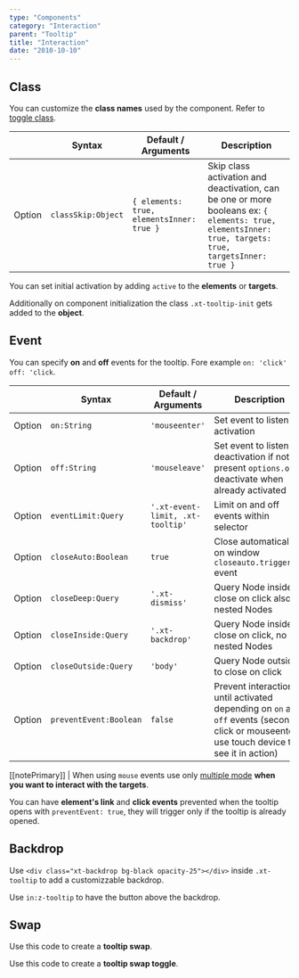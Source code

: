 ```yaml
---
type: "Components"
category: "Interaction"
parent: "Tooltip"
title: "Interaction"
date: "2010-10-10"
---
```


## Class

You can customize the **class names** used by the component. Refer to [toggle class](/components/toggle/interaction#class).

<div class="xt-overflow-sub overflow-y-hidden overflow-x-scroll my-5 xt-my-auto w-full">

|                         | Syntax                                    | Default / Arguments                       | Description                   |
| ----------------------- | ----------------------------------------- | ----------------------------- | ----------------------------- |
| Option                  | `classSkip:Object`                          | `{ elements: true, elementsInner: true }`        | Skip class activation and deactivation, can be one or more booleans ex: `{ elements: true, elementsInner: true, targets: true, targetsInner: true }`            |

</div>

You can set initial activation by adding `active` to the **elements** or **targets**.

Additionally on component initialization the class `.xt-tooltip-init` gets added to the **object**.

## Event

You can specify **on** and **off** events for the tooltip. Fore example `on: 'click'` `off: 'click`.

<div class="xt-overflow-sub overflow-y-hidden overflow-x-scroll my-5 xt-my-auto w-full">

|                         | Syntax                                    | Default / Arguments                       | Description                   |
| ----------------------- | ----------------------------------------- | ----------------------------- | ----------------------------- |
| Option                  | `on:String`                              | `'mouseenter'`                     | Set event to listen for activation           |
| Option                  | `off:String`                             | `'mouseleave'`                       | Set event to listen for deactivation if not present `options.on` deactivate when already activated          |
| Option                  | `eventLimit:Query`                          | `'.xt-event-limit, .xt-tooltip'`        | Limit on and off events within selector            |
| Option                  | `closeAuto:Boolean`                          | `true`        | Close automatically on window `closeauto.trigger.xt` event            |
| Option                  | `closeDeep:Query`                          | `'.xt-dismiss'`        | Query Node inside to close on click also if nested Nodes            |
| Option                  | `closeInside:Query`                          | `'.xt-backdrop'`        | Query Node inside to close on click, no nested Nodes            |
| Option                  | `closeOutside:Query`                          | `'body'`        | Query Node outside to close on click            |
| Option                  | `preventEvent:Boolean`                          | `false`        | Prevent interaction until activated depending on `on` and `off` events (second click or mouseenter, use touch device to see it in action)            |

</div>

[[notePrimary]]
| When using `mouse` events use only [multiple mode](/components/drop#usage-multiple) **when you want to interact with the targets**.

<demo>
  <demoinline src="demos/components/tooltip/event">
  </demoinline>
</demo>

You can have **element's link** and **click events** prevented when the tooltip opens with `preventEvent: true`, they will trigger only if the tooltip is already opened.

<demo>
  <demoinline src="demos/components/tooltip/prevent-event">
  </demoinline>
  <demoinline src="demos/components/tooltip/prevent-event-click">
  </demoinline>
</demo>

## Backdrop

Use `<div class="xt-backdrop bg-black opacity-25"></div>` inside `.xt-tooltip` to add a customizzable backdrop.

Use `in:z-tooltip` to have the button above the backdrop.

<demo>
  <demoinline src="demos/components/tooltip/backdrop">
  </demoinline>
</demo>

## Swap

Use this code to create a **tooltip swap**.

<demo>
  <demoinline src="demos/components/tooltip/swap-click">
  </demoinline>
</demo>

Use this code to create a **tooltip swap toggle**.

<demo>
  <demoinline src="demos/components/tooltip/swap-toggle">
  </demoinline>
</demo>
